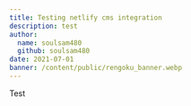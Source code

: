 ```yaml
---
title: Testing netlify cms integration
description: test
author:
  name: soulsam480
  github: soulsam480
date: 2021-07-01
banner: /content/public/rengoku_banner.webp
---
```

Test